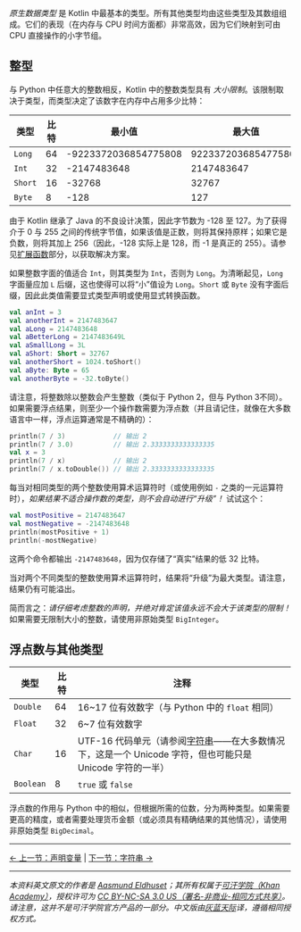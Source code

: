 _原生数据类型_ 是 Kotlin 中最基本的类型。所有其他类型均由这些类型及其数组组成。它们的表现（在内存与 CPU 时间方面都）非常高效，因为它们映射到可由 CPU 直接操作的小字节组。


## 整型

与 Python 中任意大的整数相反，Kotlin 中的整数类型具有 _大小限制_。该限制取决于类型，而类型决定了该数字在内存中占用多少比特：

类型 | 比特 | 最小值 | 最大值
-----|------|-----------|----------
`Long` | 64 | -9223372036854775808 | 9223372036854775807
`Int` | 32 | -2147483648 | 2147483647
`Short` | 16 | -32768 | 32767
`Byte` | 8 | -128 | 127

由于 Kotlin 继承了 Java 的不良设计决策，因此字节数为 -128 至 127。为了获得介于 0 与 255 之间的传统字节值，如果该值是正数，则将其保持原样；如果它是负数，则将其加上 256（因此，-128 实际上是 128，而 -1 是真正的 255）。请参见[扩展函数](extension-functionsproperties.html)部分，以获取解决方案。

如果整数字面的值适合 `Int`，则其类型为 `Int`，否则为 `Long`。为清晰起见，`Long` 字面量应加 `L` 后缀，这也使得可以将“小”值设为 `Long`。`Short` 或 `Byte` 没有字面后缀，因此此类值需要显式类型声明或使用显式转换函数。

```kotlin
val anInt = 3
val anotherInt = 2147483647
val aLong = 2147483648
val aBetterLong = 2147483649L
val aSmallLong = 3L
val aShort: Short = 32767
val anotherShort = 1024.toShort()
val aByte: Byte = 65
val anotherByte = -32.toByte()
```

请注意，将整数除以整数会产生整数（类似于 Python 2，但与 Python 3不同）。如果需要浮点结果，则至少一个操作数需要为浮点数（并且请记住，就像在大多数语言中一样，浮点运算通常是不精确的）：

```kotlin
println(7 / 3)            // 输出 2
println(7 / 3.0)          // 输出 2.3333333333333335
val x = 3
println(7 / x)            // 输出 2
println(7 / x.toDouble()) // 输出 2.3333333333333335
```

每当对相同类型的两个整数使用算术运算符时（或使用例如 `-` 之类的一元运算符时），_如果结果不适合操作数的类型，则不会自动进行“升级”！_ 试试这个：

```kotlin
val mostPositive = 2147483647
val mostNegative = -2147483648
println(mostPositive + 1)
println(-mostNegative)
```

这两个命令都输出 `-2147483648`，因为仅存储了“真实”结果的低 32 比特。

当对两个不同类型的整数使用算术运算符时，结果将“升级”为最大类型。请注意，结果仍有可能溢出。

简而言之：_请仔细考虑整数的声明，并绝对肯定该值永远不会大于该类型的限制！_ 如果需要无限制大小的整数，请使用非原始类型 `BigInteger`。


## 浮点数与其他类型

类型 | 比特 | 注释
-----|------|------
`Double` | 64 | 16~17 位有效数字（与 Python 中的 `float` 相同）
`Float` | 32 | 6~7 位有效数字
`Char` | 16 | UTF-16 代码单元（请参阅[字符串](strings.html)——在大多数情况下，这是一个 Unicode 字符，但也可能只是 Unicode 字符的一半）
`Boolean` | 8 | `true` 或 `false`

浮点数的作用与 Python 中的相似，但根据所需的位数，分为两种类型。如果需要更高的精度，或者需要处理货币金额（或必须具有精确结果的其他情况），请使用非原始类型 `BigDecimal`。




---

[← 上一节：声明变量](declaring-variables.html) | [下一节：字符串 →](strings.html)


---

*本资料英文原文的作者是 [Aasmund Eldhuset](https://eldhuset.net/)；其所有权属于[可汗学院（Khan Academy）](https://www.khanacademy.org/)，授权许可为 [CC BY-NC-SA 3.0 US（署名-非商业-相同方式共享）](https://creativecommons.org/licenses/by-nc-sa/3.0/us/)。请注意，这并不是可汗学院官方产品的一部分。中文版由[灰蓝天际](https://hltj.me/)译，遵循相同授权方式。*